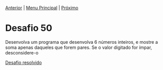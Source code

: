 [Anterior](Desafio049.md) | [Menu Principal](/README.md/) | [Próximo](Desafio050.md)  

# Desafio 50  
  
Desenvolva um programa que desenvolva 6 números inteiros, e mostre a soma apenas daqueles que forem pares. Se o valor digitado for ímpar, desconsidere-o

[Desafio resolvido](/Desafios/desafio050.py/)